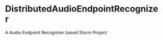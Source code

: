 DistributedAudioEndpointRecognizer
==================================

A Audio Endpoint Recognizer based Storm Project
